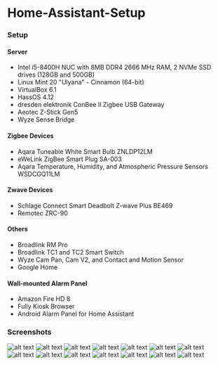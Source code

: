 # Home-Assistant-Setup
<h3>Setup</h3>

<h4>Server</h4>
<ul>
  <li>Intel i5-8400H NUC with 8MB DDR4 2666 MHz RAM, 2 NVMe SSD drives (128GB and 500GB)</li>
  <li>Linux Mint 20 "Ulyana" - Cinnamon (64-bit)</li>
  <li>VirtualBox 6.1</li>
  <li>HassOS 4.12</li>
  <li>dresden elektronik ConBee II Zigbee USB Gateway</li>
  <li>Aeotec Z-Stick Gen5</li>
  <li>Wyze Sense Bridge</li>
</ul>  

<h4>Zigbee Devices</h4>
<ul>
  <li>Aqara Tuneable White Smart Bulb ZNLDP12LM</li>
  <li>eWeLink ZigBee Smart Plug SA-003</li>
  <li>Aqara Temperature, Humidity, and Atmospheric Pressure Sensors WSDCGQ11LM</li>
</ul>

<h4>Zwave Devices</h4>
<ul>
  <li>Schlage Connect Smart Deadbolt Z-wave Plus BE469</li>
  <li>Remotec ZRC-90</li>
</ul>

<h4>Others</h4>
<ul>
  <li>Broadlink RM Pro</li>
  <li>Broadlink TC1 and TC2 Smart Switch</li>
  <li>Wyze Cam Pan, Cam V2, and Contact and Motion Sensor</li>
  <li>Google Home</li>
</ul>

<h4>Wall-mounted Alarm Panel</h4>
<ul>
  <li>Amazon Fire HD 8</li>
  <li>Fully Kiosk Browser</li>
  <li>Android Alarm Panel for Home Assistant</li>
</ul>
  
<h3>Screenshots</h3>

![alt text](https://github.com/chriselera/Home-Assistant-Setup/blob/master/Screenshots/001-AlarmPanel.png?raw=true)
![alt text](https://github.com/chriselera/Home-Assistant-Setup/blob/master/Screenshots/002-Panel.png?raw=true)
![alt text](https://github.com/chriselera/Home-Assistant-Setup/blob/master/Screenshots/003-Admin.png?raw=true)
![alt text](https://github.com/chriselera/Home-Assistant-Setup/blob/master/Screenshots/004-Settings.png?raw=true)
![alt text](https://github.com/chriselera/Home-Assistant-Setup/blob/master/Screenshots/005-Batteries.png?raw=true)
![alt text](https://github.com/chriselera/Home-Assistant-Setup/blob/master/Screenshots/006-Sensors.png?raw=true)
![alt text](https://github.com/chriselera/Home-Assistant-Setup/blob/master/Screenshots/007-Lock.png?raw=true)
![alt text](https://github.com/chriselera/Home-Assistant-Setup/blob/master/Screenshots/008-DeviceStatus.png?raw=true)
![alt text](https://github.com/chriselera/Home-Assistant-Setup/blob/master/Screenshots/009-Switches.png?raw=true)
![alt text](https://github.com/chriselera/Home-Assistant-Setup/blob/master/Screenshots/010-TV.png?raw=true)
![alt text](https://github.com/chriselera/Home-Assistant-Setup/blob/master/Screenshots/011-Roku.png?raw=true)
![alt text](https://github.com/chriselera/Home-Assistant-Setup/blob/master/Screenshots/012-Ent2.png?raw=true)
![alt text](https://github.com/chriselera/Home-Assistant-Setup/blob/master/Screenshots/013-Ent1.png?raw=true)
![alt text](https://github.com/chriselera/Home-Assistant-Setup/blob/master/Screenshots/014-AC.png?raw=true)

